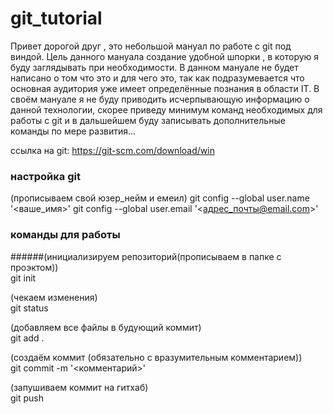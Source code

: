 # git_tutorial
Привет дорогой друг , это небольшой мануал по работе с git под виндой.
Цель данного мануала создание удобной шпорки , в которую я буду заглядывать при необходимости. 
В данном мануале не будет написано о том что это и для чего это, так как подразумевается что основная аудитория уже имеет 
определённые познания в области IT. В своём мануале я не буду приводить исчерпывающую информацию о данной технологии, скорее приведу минимум команд необходимых для работы с git и в дальшейшем буду записывать дополнительные команды по мере развития...

ссылка на git: https://git-scm.com/download/win

### настройка git

(прописываем свой юзер_нейм и емеил)
git config --global user.name '<ваше_имя>'
git config --global user.email '<адрес_почты@email.com>'

### команды для работы
######(инициализируем репозиторий(прописываем в папке с проэктом))<br>
git init<br>

(чекаем изменения)<br>
git status<br>

(добавляем все файлы в будующий коммит)<br>
git add . <br>

(создаём коммит (обязательно с вразумительным комментарием))<br>
git commit -m '<комментарий>'<br>

(запушиваем коммит на гитхаб)<br>
git push<br>